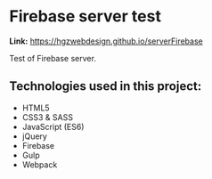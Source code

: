 # Firebase server test

**Link:** https://hgzwebdesign.github.io/serverFirebase

Test of Firebase server.

## Technologies used in this project:
- HTML5
- CSS3 & SASS
- JavaScript (ES6)
- jQuery
- Firebase
- Gulp
- Webpack
